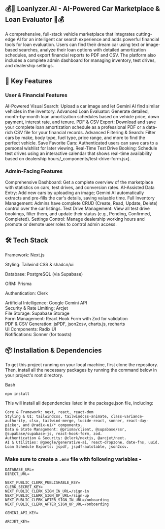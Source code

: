 ## 💰🚗 Loanlyzer.AI - AI-Powered Car Marketplace & Loan Evaluator 🚗💰
A comprehensive, full-stack vehicle marketplace that integrates cutting-edge AI for an intelligent car search experience and adds powerful financial tools for loan evaluation. Users can find their dream car using text or image-based searches, analyze their loan options with detailed amortization schedules, and export financial reports to PDF and CSV. The platform also includes a complete admin dashboard for managing inventory, test drives, and dealership settings.


## 🚀 Key Features
### User & Financial Features
AI-Powered Visual Search: Upload a car image and let Gemini AI find similar vehicles in the inventory.
Advanced Loan Evaluator: Generate detailed, month-by-month loan amortization schedules based on vehicle price, down payment, interest rate, and tenure.
PDF & CSV Export: Download and save your complete loan amortization schedule as a professional PDF or a data-rich CSV file for your financial records.
Advanced Filtering & Search: Filter cars by make, body type, fuel type, price range, and more to find the perfect vehicle.
Save Favorite Cars: Authenticated users can save cars to a personal wishlist for later viewing.
Real-Time Test Drive Booking: Schedule test drives using an interactive calendar that shows real-time availability based on dealership hours/_components/test-drive-form.jsx].

### Admin-Facing Features
Comprehensive Dashboard: Get a complete overview of the marketplace with statistics on cars, test drives, and conversion rates.
AI-Assisted Data Entry: Add new cars by uploading an image; Gemini AI automatically extracts and pre-fills the car's details, saving valuable time.
Full Inventory Management: Admins have complete CRUD (Create, Read, Update, Delete) control over the car listings.
Test Drive Management: View all test drive bookings, filter them, and update their status (e.g., Pending, Confirmed, Completed).
Settings Control: Manage dealership working hours and promote or demote user roles to control admin access.


## 🛠️ Tech Stack

Framework: Next.js 

Styling: Tailwind CSS & shadcn/ui

Database: PostgreSQL (via Supabase) 

ORM: Prisma

Authentication: Clerk

Artificial Intelligence: Google Gemini API  
Security & Rate Limiting: Arcjet    
File Storage: Supabase Storage    
Form Management: React Hook Form with Zod for validation     
PDF & CSV Generation: jsPDF, json2csv, charts.js, recharts    
UI Components: Radix UI     
Notifications: Sonner (for toasts)    

## 📦 Installation & Dependencies
To get this project running on your local machine, first clone the repository. Then, install all the necessary packages by running the command below in your project's root directory.

Bash
```
npm install
```
This will install all dependencies listed in the package.json file, including:
```
Core & Framework: next, react, react-dom
Styling & UI: tailwindcss, tailwindcss-animate, class-variance-authority, clsx, tailwind-merge, lucide-react, sonner, react-day-picker, and @radix-ui/* components.
Data & State Management: @prisma/client, @supabase/ssr, @supabase/supabase-js, react-hook-form, zod.
Authentication & Security: @clerk/nextjs, @arcjet/next.
AI & Utilities: @google/generative-ai, react-dropzone, date-fns, uuid.
Loan Schedule Exports: jspdf, jspdf-autotable, json2csv.
```







### Make sure to create a `.env` file with following variables -

```
DATABASE_URL=
DIRECT_URL=

NEXT_PUBLIC_CLERK_PUBLISHABLE_KEY=
CLERK_SECRET_KEY=
NEXT_PUBLIC_CLERK_SIGN_IN_URL=/sign-in
NEXT_PUBLIC_CLERK_SIGN_UP_URL=/sign-up
NEXT_PUBLIC_CLERK_AFTER_SIGN_IN_URL=/onboarding
NEXT_PUBLIC_CLERK_AFTER_SIGN_UP_URL=/onboarding

GEMINI_API_KEY=

ARCJET_KEY=
```
